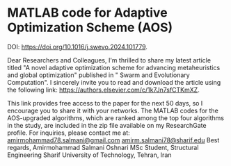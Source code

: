 # MATLAB code for Adaptive Optimization Scheme (AOS)
DOI: https://doi.org/10.1016/j.swevo.2024.101779.

Dear Researchers and Colleagues,
I'm thrilled to share my latest article titled "A novel adaptive optimization scheme for advancing metaheuristics and global optimization" published in " Swarm and Evolutionary Computation".
I sincerely invite you to read and download the article using the following link: https://authors.elsevier.com/c/1k7Jn7sfCTKmXZ.

This link provides free access to the paper for the next 50 days, so I encourage you to share it with your networks.
The MATLAB codes for the AOS-upgraded algorithms, which are ranked among the top four algorithms in the study, are included in the zip file available on my ResearchGate profile.
For inquiries, please contact me at:
amirmohammad78.salmani@gmail.com
amirm.salmani78@sharif.edu
Best regards,
Amirmohammad Salmani Oshnari
MSc Student, Structural Engineering
Sharif University of Technology, Tehran, Iran
